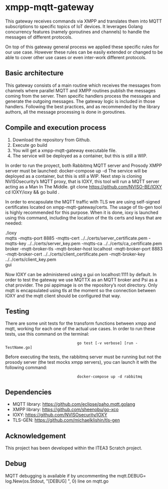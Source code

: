 ﻿# xmpp-mqtt-gateway

This gateway receives commands via XMPP and translates them into MQTT subscriptions to specific topics of IoT devices. It leverages Golang concurrency features (namely goroutines and channels) to handle the messages of different protocols.

On top of this gateway general process we applied these specific rules for our use case. However these rules can be easily extended or changed to be able to cover other use cases or even inter-work different protocols.

## Basic architecture
This gateway consists of a main routine which receives the messages from channels where parallel MQTT and XMPP routines publish the messages coming from the server. Then specific handlers process the messages and generate the outgoing messages. The gateway logic is included in those handlers. Following the best practices, and as recommended by the library authors, all the message processing is done in goroutines.
## Compile and execution process
1. Download the repository from Github.
2. Execute go build
3. You will get a xmpp-mqtt-gateway executable file.
4. The service will be deployed as a container, but this is still a WIP.

In order to run the proyect, both Rabbitmq MQTT server and Prosody XMPP server must be launched: 
docker-compose up -d 
The service will be deployed as a container, but this is still a WIP.
Next step is cloning NVISOsecurity’s MQTT         proxy, that is IOXY, this tool will run a MQTT server acting as a Man In The Middle.
git clone https://github.com/NVISO-BE/IOXY
cd IOXY/ioxy && go build .

In order to encapsulate the MQTT traffic with TLS we are using self-signed certificates located on xmpp-mqtt-gateway/certs. The usage of tls-gen tool is highly recommended for this purpose.
When it is done, ioxy is launched using this command, including the location of the tls certs and keys that are needed:

   ./ioxy \
      mqtts -mqtts-port 8885 -mqtts-cert ../../certs/server_certificate.pem -mqtts-key ../../certs/server_key.pem -mqtts-ca ../../certs/ca_certificate.pem \
      broker -mqtt-broker-tls -mqtt-broker-host localhost -mqtt-broker-port 8883 -mqtt-broker-cert ../../certs/client_certificate.pem -mqtt-broker-key ../../certs/client_key.pem \
      gui

Now IOXY can be administered using a gui on localhost:1111 by default.
In order to test the gateway we use MQTTX as an MQTT broker and Psi as a chat provider. The psi appimage is on the repository’s root directory.
Only mqtt is encapsulated using tls at the moment so the connection between IOXY and the mqtt client should be configured that way.

## Testing
There are some unit tests for the transform functions between xmpp and mqtt, working for each one of the actual use cases.
In order to run these tests, use this command on the terminal:

                                    go test [-v verbose] [run -TestName.go]

Before executing the tests, the rabbitmq server must be running but not the prosody server (the test mocks xmpp servers), you can launch it with the following command:

                                    docker-compose up -d rabbitmq

## Dependencies
* MQTT library: https://github.com/eclipse/paho.mqtt.golang
* XMPP library: https://github.com/sheenobu/go-xco 
* IOXY:  https://github.com/NVISOsecurity/IOXY
* TLS-GEN: https://github.com/michaelklishin/tls-gen


## Acknowledgement
This project has been developed within the ITEA3 Scratch project.
## Debug
MQTT debugging is available if by uncommenting the mqtt.DEBUG= log.New(os.Stdout, "[DEBUG] ", 0) line on mqtt.go